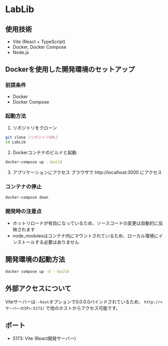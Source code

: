 # LabLib

## 使用技術
- Vite (React + TypeScript)
- Docker, Docker Compose
- Node.js

## Dockerを使用した開発環境のセットアップ

### 前提条件
- Docker
- Docker Compose

### 起動方法
1. リポジトリをクローン
```bash
git clone [リポジトリURL]
cd LabLib
```

2. Dockerコンテナのビルドと起動
```bash
docker-compose up --build
```

3. アプリケーションにアクセス
ブラウザで http://localhost:3000 にアクセス

### コンテナの停止
```bash
docker-compose down
```

### 開発時の注意点
- ホットリロードが有効になっているため、ソースコードの変更は自動的に反映されます
- node_modulesはコンテナ内にマウントされているため、ローカル環境にインストールする必要はありません 

## 開発環境の起動方法

```bash
docker compose up -d --build
```

## 外部アクセスについて

Viteサーバーは`--host`オプションで0.0.0.0バインドされているため、
`http://<サーバーのIP>:5173/` で他のホストからアクセス可能です。

## ポート
- 5173: Vite (React開発サーバー) 